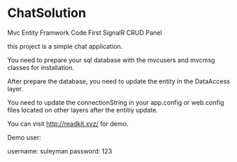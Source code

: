 # ChatSolution
Mvc Entity Framwork Code First SignalR CRUD Panel

this project is a simple chat application.

You need to prepare your sql database with the mvcusers and mvcmsg classes for installation.

After prepare the database, you need to update the entity in the DataAccess layer.

You need to update the connectionString in your app.config or web.config files located on other layers after the entitiy update.

You can visit http://readkit.xyz/ for demo.

Demo user:

username: suleyman
password: 123

